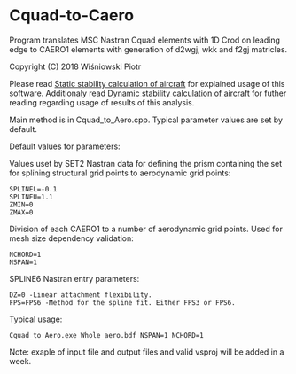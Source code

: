 # Cquad-to-Caero
Program translates MSC Nastran Cquad elements with 1D Crod on leading edge to CAERO1 elements with generation of d2wgj, wkk and f2gj matricles. 

Copyright (C) 2018 Wiśniowski Piotr

Please read [Static stability calculation of aircraft](./Documents/StaticStabilityCalculationOfAircraft.pdf) for explained usage of this software.
Additionaly read [Dynamic stability calculation of aircraft](./Documents/DynamicStabilityAnalysisOfAirplane.pdf) for futher reading regarding usage of results of this analysis.

Main method is in Cquad_to_Aero.cpp. Typical parameter values are set by default.

Default values for parameters:

Values uset by SET2 Nastran data for defining the prism containing the set for splining structural grid points to aerodynamic grid points:

    SPLINEL=-0.1
    SPLINEU=1.1
    ZMIN=0
    ZMAX=0

Division of each CAERO1 to a number of aerodynamic grid points. Used for mesh size dependency validation:

    NCHORD=1
    NSPAN=1

SPLINE6 Nastran entry parameters:

    DZ=0 -Linear attachment flexibility.
    FPS=FPS6 -Method for the spline fit. Either FPS3 or FPS6.

Typical usage:

    Cquad_to_Aero.exe Whole_aero.bdf NSPAN=1 NCHORD=1

Note: exaple of input file and output files and valid vsproj will be added in a week. 
